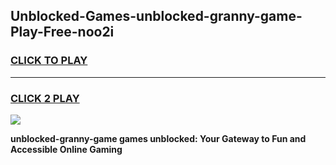 
## Unblocked-Games-unblocked-granny-game-Play-Free-noo2i
<h3>
<a href="https://premium76.site?title=unblocked-granny-game&ref=10A">CLICK TO PLAY</a></h3>
<hr>

<h3>
<a href="https://premium76.site?title=unblocked-granny-game&ref=10A">CLICK 2 PLAY</a>
  
</h3>

<a href="https://premium76.site?title=unblocked-granny-game&ref=10A"><img src="https://clearcache.store/games.png"></a>


**unblocked-granny-game games unblocked: Your Gateway to Fun and Accessible Online Gaming**

